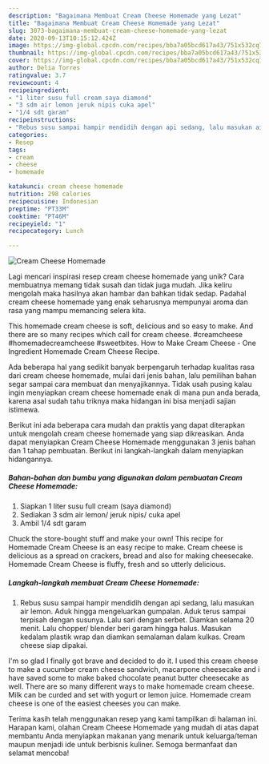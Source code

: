 ```yaml
---
description: "Bagaimana Membuat Cream Cheese Homemade yang Lezat"
title: "Bagaimana Membuat Cream Cheese Homemade yang Lezat"
slug: 3073-bagaimana-membuat-cream-cheese-homemade-yang-lezat
date: 2020-09-13T10:15:12.424Z
image: https://img-global.cpcdn.com/recipes/bba7a05bcd617a43/751x532cq70/cream-cheese-homemade-foto-resep-utama.jpg
thumbnail: https://img-global.cpcdn.com/recipes/bba7a05bcd617a43/751x532cq70/cream-cheese-homemade-foto-resep-utama.jpg
cover: https://img-global.cpcdn.com/recipes/bba7a05bcd617a43/751x532cq70/cream-cheese-homemade-foto-resep-utama.jpg
author: Delia Torres
ratingvalue: 3.7
reviewcount: 4
recipeingredient:
- "1 liter susu full cream saya diamond"
- "3 sdm air lemon jeruk nipis cuka apel"
- "1/4 sdt garam"
recipeinstructions:
- "Rebus susu sampai hampir mendidih dengan api sedang, lalu masukan air lemon. Aduk hingga mengeluarkan gumpalan. Aduk terus sampai terpisah dengan susunya. Lalu sari dengan serbet. Diamkan selama 20 menit. Lalu chopper/ blender beri garam hingga halus. Masukan kedalam plastik wrap dan diamkan semalaman dalam kulkas. Cream cheese siap dipakai."
categories:
- Resep
tags:
- cream
- cheese
- homemade

katakunci: cream cheese homemade 
nutrition: 298 calories
recipecuisine: Indonesian
preptime: "PT33M"
cooktime: "PT46M"
recipeyield: "1"
recipecategory: Lunch

---
```



![Cream Cheese Homemade](https://img-global.cpcdn.com/recipes/bba7a05bcd617a43/751x532cq70/cream-cheese-homemade-foto-resep-utama.jpg)

Lagi mencari inspirasi resep cream cheese homemade yang unik? Cara membuatnya memang tidak susah dan tidak juga mudah. Jika keliru mengolah maka hasilnya akan hambar dan bahkan tidak sedap. Padahal cream cheese homemade yang enak seharusnya mempunyai aroma dan rasa yang mampu memancing selera kita.

This homemade cream cheese is soft, delicious and so easy to make. And there are so many recipes which call for cream cheese. #creamcheese #homemadecreamcheese #sweetbites. How to Make Cream Cheese - One Ingredient Homemade Cream Cheese Recipe.

Ada beberapa hal yang sedikit banyak berpengaruh terhadap kualitas rasa dari cream cheese homemade, mulai dari jenis bahan, lalu pemilihan bahan segar sampai cara membuat dan menyajikannya. Tidak usah pusing kalau ingin menyiapkan cream cheese homemade enak di mana pun anda berada, karena asal sudah tahu triknya maka hidangan ini bisa menjadi sajian istimewa.


Berikut ini ada beberapa cara mudah dan praktis yang dapat diterapkan untuk mengolah cream cheese homemade yang siap dikreasikan. Anda dapat menyiapkan Cream Cheese Homemade menggunakan 3 jenis bahan dan 1 tahap pembuatan. Berikut ini langkah-langkah dalam menyiapkan hidangannya.

<!--inarticleads1-->

##### Bahan-bahan dan bumbu yang digunakan dalam pembuatan Cream Cheese Homemade:

1. Siapkan 1 liter susu full cream (saya diamond)
1. Sediakan 3 sdm air lemon/ jeruk nipis/ cuka apel
1. Ambil 1/4 sdt garam


Chuck the store-bought stuff and make your own! This recipe for Homemade Cream Cheese is an easy recipe to make. Cream cheese is delicious as a spread on crackers, bread and also for making cheesecake. Homemade Cream Cheese is fluffy, fresh and so utterly delicious. 

<!--inarticleads2-->

##### Langkah-langkah membuat Cream Cheese Homemade:

1. Rebus susu sampai hampir mendidih dengan api sedang, lalu masukan air lemon. Aduk hingga mengeluarkan gumpalan. Aduk terus sampai terpisah dengan susunya. Lalu sari dengan serbet. Diamkan selama 20 menit. Lalu chopper/ blender beri garam hingga halus. Masukan kedalam plastik wrap dan diamkan semalaman dalam kulkas. Cream cheese siap dipakai.


I&#39;m so glad I finally got brave and decided to do it. I used this cream cheese to make a cucumber cream cheese sandwich, macarpone cheesecake and i have saved some to make baked chocolate peanut butter cheesecake as well. There are so many different ways to make homemade cream cheese. Milk can be curded and set with yogurt or lemon juice. Homemade cream cheese is one of the easiest cheeses you can make. 

Terima kasih telah menggunakan resep yang kami tampilkan di halaman ini. Harapan kami, olahan Cream Cheese Homemade yang mudah di atas dapat membantu Anda menyiapkan makanan yang menarik untuk keluarga/teman maupun menjadi ide untuk berbisnis kuliner. Semoga bermanfaat dan selamat mencoba!
